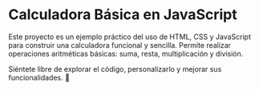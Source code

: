 # Calculadora Básica en JavaScript

Este proyecto es un ejemplo práctico del uso de HTML, CSS y JavaScript para construir una calculadora funcional y sencilla. Permite realizar operaciones aritméticas básicas: suma, resta, multiplicación y división.

Siéntete libre de explorar el código, personalizarlo y mejorar sus funcionalidades. 🚀